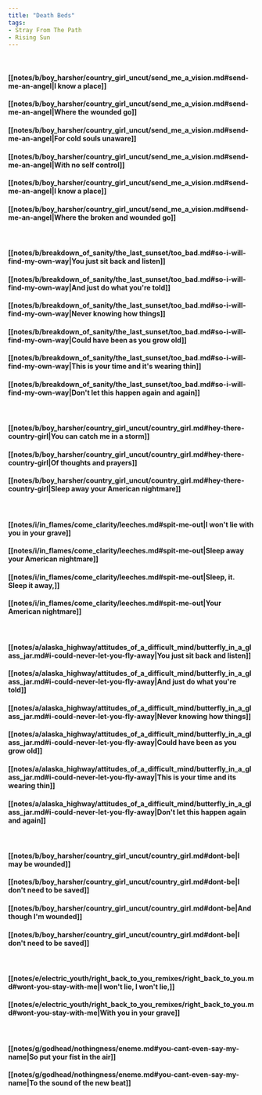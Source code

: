 ```yaml
---
title: "Death Beds"
tags:
- Stray From The Path
- Rising Sun
---
```

&nbsp;
#### [[notes/b/boy_harsher/country_girl_uncut/send_me_a_vision.md#send-me-an-angel|I know a place]]
#### [[notes/b/boy_harsher/country_girl_uncut/send_me_a_vision.md#send-me-an-angel|Where the wounded go]]
#### [[notes/b/boy_harsher/country_girl_uncut/send_me_a_vision.md#send-me-an-angel|For cold souls unaware]]
#### [[notes/b/boy_harsher/country_girl_uncut/send_me_a_vision.md#send-me-an-angel|With no self control]]
#### [[notes/b/boy_harsher/country_girl_uncut/send_me_a_vision.md#send-me-an-angel|I know a place]]
#### [[notes/b/boy_harsher/country_girl_uncut/send_me_a_vision.md#send-me-an-angel|Where the broken and wounded go]]
&nbsp;
#### [[notes/b/breakdown_of_sanity/the_last_sunset/too_bad.md#so-i-will-find-my-own-way|You just sit back and listen]]
#### [[notes/b/breakdown_of_sanity/the_last_sunset/too_bad.md#so-i-will-find-my-own-way|And just do what you're told]]
#### [[notes/b/breakdown_of_sanity/the_last_sunset/too_bad.md#so-i-will-find-my-own-way|Never knowing how things]]
#### [[notes/b/breakdown_of_sanity/the_last_sunset/too_bad.md#so-i-will-find-my-own-way|Could have been as you grow old]]
#### [[notes/b/breakdown_of_sanity/the_last_sunset/too_bad.md#so-i-will-find-my-own-way|This is your time and it's wearing thin]]
#### [[notes/b/breakdown_of_sanity/the_last_sunset/too_bad.md#so-i-will-find-my-own-way|Don't let this happen again and again]]
&nbsp;
#### [[notes/b/boy_harsher/country_girl_uncut/country_girl.md#hey-there-country-girl|You can catch me in a storm]]
#### [[notes/b/boy_harsher/country_girl_uncut/country_girl.md#hey-there-country-girl|Of thoughts and prayers]]
#### [[notes/b/boy_harsher/country_girl_uncut/country_girl.md#hey-there-country-girl|Sleep away your American nightmare]]
&nbsp;
#### [[notes/i/in_flames/come_clarity/leeches.md#spit-me-out|I won't lie with you in your grave]]
#### [[notes/i/in_flames/come_clarity/leeches.md#spit-me-out|Sleep away your American nightmare]]
#### [[notes/i/in_flames/come_clarity/leeches.md#spit-me-out|Sleep, it. Sleep it away,]]
#### [[notes/i/in_flames/come_clarity/leeches.md#spit-me-out|Your American nightmare]]
&nbsp;
#### [[notes/a/alaska_highway/attitudes_of_a_difficult_mind/butterfly_in_a_glass_jar.md#i-could-never-let-you-fly-away|You just sit back and listen]]
#### [[notes/a/alaska_highway/attitudes_of_a_difficult_mind/butterfly_in_a_glass_jar.md#i-could-never-let-you-fly-away|And just do what you're told]]
#### [[notes/a/alaska_highway/attitudes_of_a_difficult_mind/butterfly_in_a_glass_jar.md#i-could-never-let-you-fly-away|Never knowing how things]]
#### [[notes/a/alaska_highway/attitudes_of_a_difficult_mind/butterfly_in_a_glass_jar.md#i-could-never-let-you-fly-away|Could have been as you grow old]]
#### [[notes/a/alaska_highway/attitudes_of_a_difficult_mind/butterfly_in_a_glass_jar.md#i-could-never-let-you-fly-away|This is your time and its wearing thin]]
#### [[notes/a/alaska_highway/attitudes_of_a_difficult_mind/butterfly_in_a_glass_jar.md#i-could-never-let-you-fly-away|Don't let this happen again and again]]
&nbsp;
#### [[notes/b/boy_harsher/country_girl_uncut/country_girl.md#dont-be|I may be wounded]]
#### [[notes/b/boy_harsher/country_girl_uncut/country_girl.md#dont-be|I don't need to be saved]]
#### [[notes/b/boy_harsher/country_girl_uncut/country_girl.md#dont-be|And though I'm wounded]]
#### [[notes/b/boy_harsher/country_girl_uncut/country_girl.md#dont-be|I don't need to be saved]]
&nbsp;
#### [[notes/e/electric_youth/right_back_to_you_remixes/right_back_to_you.md#wont-you-stay-with-me|I won't lie, I won't lie,]]
#### [[notes/e/electric_youth/right_back_to_you_remixes/right_back_to_you.md#wont-you-stay-with-me|With you in your grave]]
&nbsp;
#### [[notes/g/godhead/nothingness/eneme.md#you-cant-even-say-my-name|So put your fist in the air]]
#### [[notes/g/godhead/nothingness/eneme.md#you-cant-even-say-my-name|To the sound of the new beat]]
